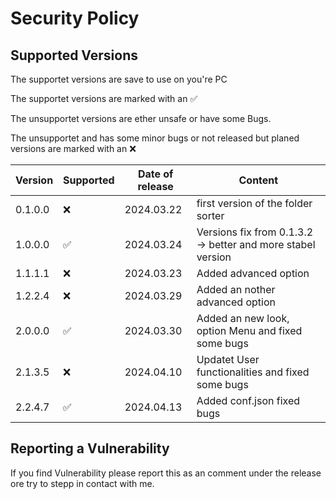 # Security Policy

## Supported Versions

The supportet versions are save to use on you're PC

The supportet versions are marked with an ✅

The unsupportet versions are ether unsafe or have some Bugs.

The unsupportet and has some minor bugs or not released but planed versions are marked with an :x:

| Version | Supported          | Date of release       | Content            |
| ------- | ------------------ |---------------------- |--------------------|
| 0.1.0.0 | :x: | 2024.03.22  | first version of the folder sorter |
| 1.0.0.0 | ✅ | 2024.03.24 | Versions fix from 0.1.3.2 -> better and more stabel version |
| 1.1.1.1 | :x: | 2024.03.23 | Added advanced option |
| 1.2.2.4 | :x: | 2024.03.29 | Added an nother advanced option |
| 2.0.0.0 | ✅ | 2024.03.30 | Added an new look, option Menu and fixed some bugs |
| 2.1.3.5 | :x: | 2024.04.10 | Updatet User functionalities and fixed some bugs |
| 2.2.4.7 | ✅ | 2024.04.13 | Added conf.json fixed bugs |

## Reporting a Vulnerability

If you find Vulnerability please report this as an comment under the release ore try to stepp in contact with me.
